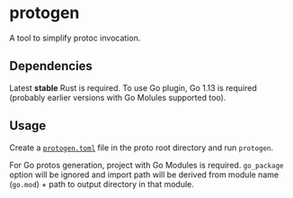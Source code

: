 # protogen

A tool to simplify protoc invocation.

## Dependencies

Latest **stable** Rust is required. To use Go plugin, Go 1.13 is required (probably earlier versions with Go Molules supported too).

## Usage

Create a [`protogen.toml`](https://github.com/satelit-project/satelit-proto/blob/master/protogen.toml) file in the proto root directory
and run `protogen`.

For Go protos generation, project with Go Modules is required. `go_package` option will be ignored and import path will be derived from
module name (`go.mod`) + path to output directory in that module.
